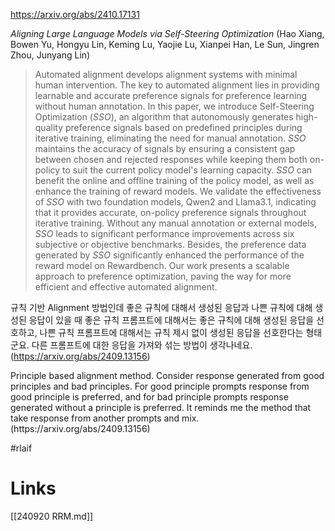 https://arxiv.org/abs/2410.17131

*Aligning Large Language Models via Self-Steering Optimization* (Hao Xiang, Bowen Yu, Hongyu Lin, Keming Lu, Yaojie Lu, Xianpei Han, Le Sun, Jingren Zhou, Junyang Lin)

> Automated alignment develops alignment systems with minimal human intervention. The key to automated alignment lies in providing learnable and accurate preference signals for preference learning without human annotation. In this paper, we introduce Self-Steering Optimization ($SSO$), an algorithm that autonomously generates high-quality preference signals based on predefined principles during iterative training, eliminating the need for manual annotation. $SSO$ maintains the accuracy of signals by ensuring a consistent gap between chosen and rejected responses while keeping them both on-policy to suit the current policy model's learning capacity. $SSO$ can benefit the online and offline training of the policy model, as well as enhance the training of reward models. We validate the effectiveness of $SSO$ with two foundation models, Qwen2 and Llama3.1, indicating that it provides accurate, on-policy preference signals throughout iterative training. Without any manual annotation or external models, $SSO$ leads to significant performance improvements across six subjective or objective benchmarks. Besides, the preference data generated by $SSO$ significantly enhanced the performance of the reward model on Rewardbench. Our work presents a scalable approach to preference optimization, paving the way for more efficient and effective automated alignment.

규칙 기반 Alignment 방법인데 좋은 규칙에 대해서 생성된 응답과 나쁜 규칙에 대해 생성된 응답이 있을 때 좋은 규칙 프롬프트에 대해서는 좋은 규칙에 대해 생성된 응답을 선호하고, 나쁜 규칙 프롬프트에 대해서는 규칙 제시 없이 생성된 응답을 선호한다는 형태군요. 다른 프롬프트에 대한 응답을 가져와 섞는 방법이 생각나네요. (https://arxiv.org/abs/2409.13156)

<english>
Principle based alignment method. Consider response generated from good principles and bad principles. For good principle prompts response from good principle is preferred, and for bad principle prompts response generated without a principle is preferred. It reminds me the method that take response from another prompts and mix. (https://arxiv.org/abs/2409.13156)
</english>

#rlaif

# Links

[[240920 RRM.md]]